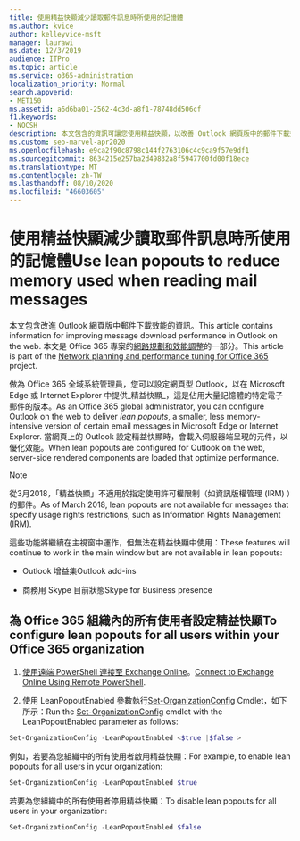 ```yaml
---
title: 使用精益快顯減少讀取郵件訊息時所使用的記憶體
ms.author: kvice
author: kelleyvice-msft
manager: laurawi
ms.date: 12/3/2019
audience: ITPro
ms.topic: article
ms.service: o365-administration
localization_priority: Normal
search.appverid:
- MET150
ms.assetid: a6d6ba01-2562-4c3d-a8f1-78748dd506cf
f1.keywords:
- NOCSH
description: 本文包含的資訊可讓您使用精益快顯，以改善 Outlook 網頁版中的郵件下載效能。
ms.custom: seo-marvel-apr2020
ms.openlocfilehash: e9ca2f90c8798c144f2763106c4c9ca9f57e9df1
ms.sourcegitcommit: 8634215e257ba2d49832a8f5947700fd00f18ece
ms.translationtype: MT
ms.contentlocale: zh-TW
ms.lasthandoff: 08/10/2020
ms.locfileid: "46603605"
---
```

# <a name="use-lean-popouts-to-reduce-memory-used-when-reading-mail-messages"></a><span data-ttu-id="84568-103">使用精益快顯減少讀取郵件訊息時所使用的記憶體</span><span class="sxs-lookup"><span data-stu-id="84568-103">Use lean popouts to reduce memory used when reading mail messages</span></span>

<span data-ttu-id="84568-104">本文包含改進 Outlook 網頁版中郵件下載效能的資訊。</span><span class="sxs-lookup"><span data-stu-id="84568-104">This article contains information for improving message download performance in Outlook on the web.</span></span> <span data-ttu-id="84568-105">本文是 Office 365 專案的[網路規劃和效能調整](https://aka.ms/tune)的一部分。</span><span class="sxs-lookup"><span data-stu-id="84568-105">This article is part of the [Network planning and performance tuning for Office 365](https://aka.ms/tune) project.</span></span>
  
<span data-ttu-id="84568-106">做為 Office 365 全域系統管理員，您可以設定網頁型 Outlook，以在 Microsoft Edge 或 Internet Explorer 中提供_精益快顯_，這是佔用大量記憶體的特定電子郵件的版本。</span><span class="sxs-lookup"><span data-stu-id="84568-106">As an Office 365 global administrator, you can configure Outlook on the web to deliver _lean popouts_, a smaller, less memory-intensive version of certain email messages in Microsoft Edge or Internet Explorer.</span></span> <span data-ttu-id="84568-107">當網頁上的 Outlook 設定精益快顯時，會載入伺服器端呈現的元件，以優化效能。</span><span class="sxs-lookup"><span data-stu-id="84568-107">When lean popouts are configured for Outlook on the web, server-side rendered components are loaded that optimize performance.</span></span>
  
> [!NOTE]
> <span data-ttu-id="84568-108">從3月2018，「精益快顯」不適用於指定使用許可權限制（如資訊版權管理 (IRM) ）的郵件。</span><span class="sxs-lookup"><span data-stu-id="84568-108">As of March 2018, lean popouts are not available for messages that specify usage rights restrictions, such as Information Rights Management (IRM).</span></span>
  
<span data-ttu-id="84568-109">這些功能將繼續在主視窗中運作，但無法在精益快顯中使用：</span><span class="sxs-lookup"><span data-stu-id="84568-109">These features will continue to work in the main window but are not available in lean popouts:</span></span>
  
- <span data-ttu-id="84568-110">Outlook 增益集</span><span class="sxs-lookup"><span data-stu-id="84568-110">Outlook add-ins</span></span>
  
- <span data-ttu-id="84568-111">商務用 Skype 目前狀態</span><span class="sxs-lookup"><span data-stu-id="84568-111">Skype for Business presence</span></span>
  
## <a name="to-configure-lean-popouts-for-all-users-within-your-office-365-organization"></a><span data-ttu-id="84568-112">為 Office 365 組織內的所有使用者設定精益快顯</span><span class="sxs-lookup"><span data-stu-id="84568-112">To configure lean popouts for all users within your Office 365 organization</span></span>
  
1. <span data-ttu-id="84568-113">[使用遠端 PowerShell 連接至 Exchange Online](https://technet.microsoft.com/library/jj984289%28v=exchg.150%29.aspx )。</span><span class="sxs-lookup"><span data-stu-id="84568-113">[Connect to Exchange Online Using Remote PowerShell](https://technet.microsoft.com/library/jj984289%28v=exchg.150%29.aspx ).</span></span>
  
2. <span data-ttu-id="84568-114">使用 LeanPopoutEnabled 參數執行[Set-OrganizationConfig](https://technet.microsoft.com/library/aa997443%28v=exchg.160%29.aspx) Cmdlet，如下所示：</span><span class="sxs-lookup"><span data-stu-id="84568-114">Run the [Set-OrganizationConfig](https://technet.microsoft.com/library/aa997443%28v=exchg.160%29.aspx) cmdlet with the LeanPopoutEnabled parameter as follows:</span></span>

  ```powershell
  Set-OrganizationConfig -LeanPopoutEnabled <$true |$false >
  ```

  <span data-ttu-id="84568-115">例如，若要為您組織中的所有使用者啟用精益快顯：</span><span class="sxs-lookup"><span data-stu-id="84568-115">For example, to enable lean popouts for all users in your organization:</span></span>
  
  ```powershell
  Set-OrganizationConfig -LeanPopoutEnabled $true
  ```

  <span data-ttu-id="84568-116">若要為您組織中的所有使用者停用精益快顯：</span><span class="sxs-lookup"><span data-stu-id="84568-116">To disable lean popouts for all users in your organization:</span></span>

  ```powershell
  Set-OrganizationConfig -LeanPopoutEnabled $false
  ```

